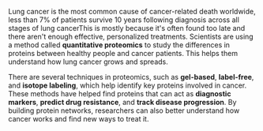 


Lung cancer is the most common cause of cancer-related death worldwide, less than 7% of patients survive 10 years following diagnosis across all stages of lung cancerThis is mostly because it's often found too late and there aren't enough effective, personalized treatments. Scientists are using a method called **quantitative proteomics** to study the differences in proteins between healthy people and cancer patients. This helps them understand how lung cancer grows and spreads.

There are several techniques in proteomics, such as **gel-based**, **label-free**, and **isotope labeling**, which help identify key proteins involved in cancer. These methods have helped find proteins that can act as **diagnostic markers**, **predict drug resistance**, and **track disease progression**. By building protein networks, researchers can also better understand how cancer works and find new ways to treat it.